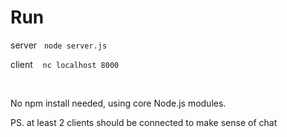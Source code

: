 # Run

server &nbsp;
`node server.js`

client &nbsp;&nbsp;
`nc localhost 8000`

<br>

No npm install needed, using core Node.js modules.

PS. at least 2 clients should be connected to make sense of chat 
